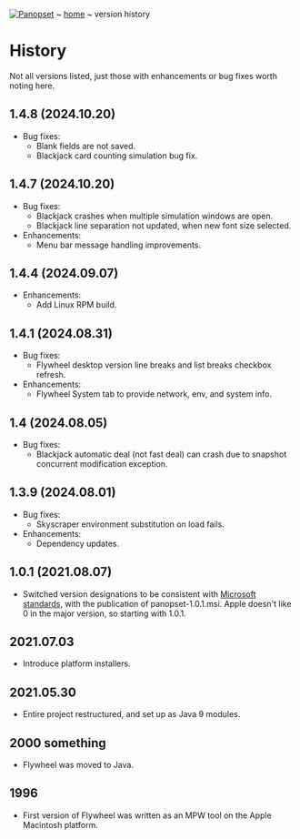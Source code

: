 [![Panopset](https://panopset.com/images/panopset.png)](https://panopset.com) ~ [home](../README.md) ~ version history

# History

Not all versions listed, just those with enhancements or bug fixes worth noting here.

## 1.4.8 (2024.10.20)
* Bug fixes:
  * Blank fields are not saved.
  * Blackjack card counting simulation bug fix.

## 1.4.7 (2024.10.20)
* Bug fixes:
  * Blackjack crashes when multiple simulation windows are open.
  * Blackjack line separation not updated, when new font size selected.
* Enhancements:
  * Menu bar message handling improvements.

## 1.4.4 (2024.09.07)
* Enhancements:
  * Add Linux RPM build.

## 1.4.1 (2024.08.31)
* Bug fixes:
  * Flywheel desktop version line breaks and list breaks checkbox refresh.
* Enhancements:
  * Flywheel System tab to provide network, env, and system info. 

## 1.4 (2024.08.05)
* Bug fixes:
  * Blackjack automatic deal (not fast deal) can crash due to snapshot concurrent modification exception. 

## 1.3.9 (2024.08.01)
* Bug fixes:
  * Skyscraper environment substitution on load fails.
* Enhancements:
  * Dependency updates.

## 1.0.1 (2021.08.07)
* Switched version designations to be consistent with
[Microsoft standards](https://msdn.microsoft.com/en-us/library/aa370859%28v=VS.85%29.aspx), 
with the publication of panopset-1.0.1.msi.  Apple doesn't like 0 in the major version, so starting with 1.0.1.

## 2021.07.03
* Introduce platform installers.

## 2021.05.30
* Entire project restructured, and set up as Java 9 modules.

## 2000 something
* Flywheel was moved to Java.

## 1996
* First version of Flywheel was written as an MPW tool on the Apple Macintosh platform.
